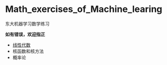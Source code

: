 # Math_exercises_of_Machine_learing

东大机器学习数学练习

**如有错误，欢迎指正**

- [线性代数](https://github.com/haoruilee/Math_exercises_of_Machine_learing/blob/master/Linear_algebra.md)
- 核函数和核方法
- 概率论
